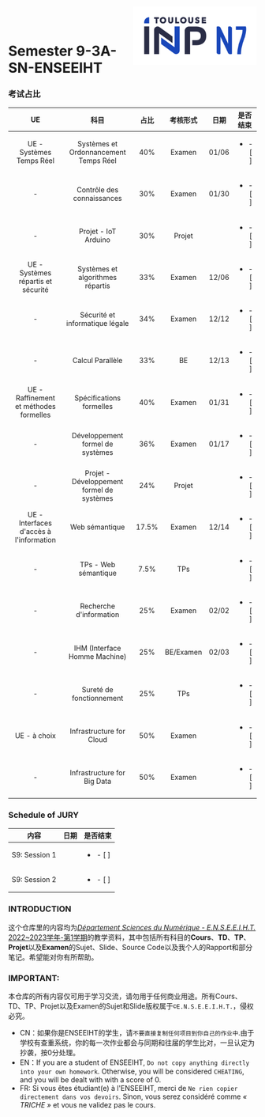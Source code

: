 <div class="logo"><img src="logo.png" width="250px" align="right"></div>
<br>
<br>

# Semester 9-3A-SN-ENSEEIHT

### 考试占比
|UE|科目|占比|考核形式|日期|是否结束|
|:----:|:----:|:----:|:----:|:----:|:----:|
|UE - Systèmes Temps Réel|Systèmes et Ordonnancement Temps Réel|40%|Examen|01/06|<ul><li>- [ ] </li></ul>|
|-|Contrôle des connaissances|30%|Examen|01/30|<ul><li>- [ ] </li></ul>|
|-|Projet - IoT Arduino |30%|Projet||<ul><li>- [ ] </li></ul>|
|UE - Systèmes répartis et sécurité|Systèmes et algorithmes répartis|33%|Examen|12/06|<ul><li>- [ ] </li></ul>|
|-|Sécurité et informatique légale|34%|Examen|12/12|<ul><li>- [ ] </li></ul>|
|-|Calcul Parallèle|33%|BE|12/13|<ul><li>- [ ] </li></ul>|
|UE - Raffinement et méthodes formelles|Spécifications formelles|40%|Examen|01/31|<ul><li>- [ ] </li></ul>|
|-|Développement formel de systèmes|36%|Examen|01/17|<ul><li>- [ ] </li></ul>|
|-|Projet - Développement formel de systèmes|24%|Projet||<ul><li>- [ ] </li></ul>|
|UE - Interfaces d'accès à l'information|Web sémantique|17.5%|Examen|12/14|<ul><li>- [ ] </li></ul>|
|-|TPs - Web sémantique|7.5%|TPs||<ul><li>- [ ] </li></ul>|
|-|Recherche d'information|25%|Examen|02/02|<ul><li>- [ ] </li></ul>|
|-|IHM (Interface Homme Machine)|25%|BE/Examen|02/03|<ul><li>- [ ] </li></ul>|
|-|Sureté de fonctionnement|25%|TPs||<ul><li>- [ ] </li></ul>|
|UE - à choix|Infrastructure for Cloud|50%|Examen||<ul><li>- [ ] </li></ul>|
|-|Infrastructure for Big Data|50%|Examen||<ul><li>- [ ] </li></ul>|

### Schedule of JURY
|内容|日期|是否结束|
|:----:|:----:|:----:|
|S9: Session 1||<ul><li>- [ ] </li></ul>|
|S9: Session 2||<ul><li>- [ ] </li></ul>|

### INTRODUCTION
这个仓库里的内容均为[*Département Sciences du Numérique - E.N.S.E.E.I.H.T.* 2022~2023学年-第1学期](http://formations.enseeiht.fr/fr/offre-de-formations/diplome-d-ingenieur-FC_DI/diplome-D/ingenieur-enseeiht-informatique-et-telecommunications-program-n7i5-171/ingenieur-enseeiht-informatique-et-telecommunications-3eme-annee-subprogram-n7i53-181.html)的教学资料，其中包括所有科目的**Cours**、**TD**、**TP**、**Projet**以及**Examen**的Sujet、Slide、Source Code以及我个人的Rapport和部分笔记。希望能对你有所帮助。


### IMPORTANT: 

本仓库的所有内容仅可用于学习交流，请勿用于任何商业用途。所有Cours、TD、TP、Projet以及Examen的Sujet和Slide版权属于`©E.N.S.E.E.I.H.T.`，侵权必究。
  * CN：如果你是ENSEEIHT的学生，请`不要直接复制任何项目到你自己的作业中`.由于学校有查重系统，你的每一次作业都会与同期和往届的学生比对，一旦认定为抄袭，按0分处理。
  * EN：If you are a student of ENSEEIHT, `Do not copy anything directly into your own homework`. Otherwise, you will be considered `CHEATING`, and you will be dealt with with a score of 0.
  * FR: Si vous êtes étudiant(e) à l'ENSEEIHT, merci de `Ne rien copier directement dans vos devoirs`. Sinon, vous serez considéré comme *« TRICHE »* et vous ne validez pas le cours.

